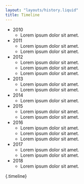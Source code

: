 ```yaml
---
layout: "layouts/history.liquid"
title: Timeline
---
```



* 2010
  - Lorem ipsum dolor sit amet.
* 2011
  - Lorem ipsum dolor sit amet.
  - Lorem ipsum dolor sit amet.
* 2012
  - Lorem ipsum dolor sit amet.
  - Lorem ipsum dolor sit amet.
  - Lorem ipsum dolor sit amet.
* 2013
  - Lorem ipsum dolor sit amet.
  - Lorem ipsum dolor sit amet.
* 2014
  - Lorem ipsum dolor sit amet.
* 2015
  - Lorem ipsum dolor sit amet.
  - Lorem ipsum dolor sit amet.
* 2016
  - Lorem ipsum dolor sit amet.
  - Lorem ipsum dolor sit amet.
  - Lorem ipsum dolor sit amet.
* 2017
  - Lorem ipsum dolor sit amet.
  - Lorem ipsum dolor sit amet.
* 2018
  - Lorem ipsum dolor sit amet.

{.timeline}
